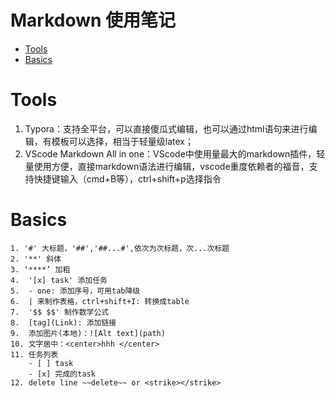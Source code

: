 # Markdown 使用笔记


- [Tools](#tools)
- [Basics](#basics)

# Tools
1. Typora：支持全平台，可以直接傻瓜式编辑，也可以通过html语句来进行编辑，有模板可以选择，相当于轻量级latex；
2. VScode Markdown All in one：VScode中使用量最大的markdown插件，轻量使用方便，直接markdown语法进行编辑，vscode重度依赖者的福音，支持快捷键输入（cmd+B等），ctrl+shift+p选择指令
   
# Basics
   ```
   1. '#' 大标题，'##','##...#',依次为次标题，次...次标题
   2. '**' 斜体
   3. ‘****’ 加粗
   4.  '[x] task' 添加任务
   5.  - one: 添加序号，可用tab降级
   6.  | 来制作表格，ctrl+shift+I: 转换成table
   7.  '$$ $$' 制作数学公式
   8.  [tag](Link): 添加链接
   9.  添加图片(本地)：![Alt text](path)
   10. 文字居中：<center>hhh </center>
   11. 任务列表 
       - [ ] task
       - [x] 完成的task
   12. delete line ~~delete~~ or <strike></strike>       
   ```


